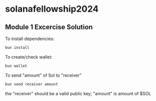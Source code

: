 # solanafellowship2024
## Module 1 Excercise Solution

To install dependencies:

```bash
bun install
```

To create/check wallet:

```bash
bun wallet
```

To send "amount" of Sol to "receiver"

```bash
bun send receiver amount
```

the "receiver" should be a valid public key; "amount" is amount of $SOL
